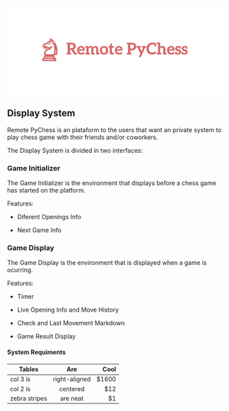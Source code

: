 <p align="center">
  <img src="https://github.com/luisalexleite/remote-pychess-display/blob/main/img/logo.png" />
</p>

## Display System

Remote PyChess is an plataform to the users that want an private system to play chess game with their friends and/or coworkers.

The Display System is divided in two interfaces:



### Game Initializer

The Game Initializer is the environment that displays before a chess game has started on the platform.

Features:

* Diferent Openings Info

* Next Game Info



### Game Display

The Game Display is the environment that is displayed when a game is ocurring.

Features:

* Timer

* Live Opening Info and Move History

* Check and Last Movement Markdown

* Game Result Display

#### System Requiments

| Tables        | Are           | Cool  |
| ------------- |:-------------:| -----:|
| col 3 is      | right-aligned | $1600 |
| col 2 is      | centered      |   $12 |
| zebra stripes | are neat      |    $1 |
